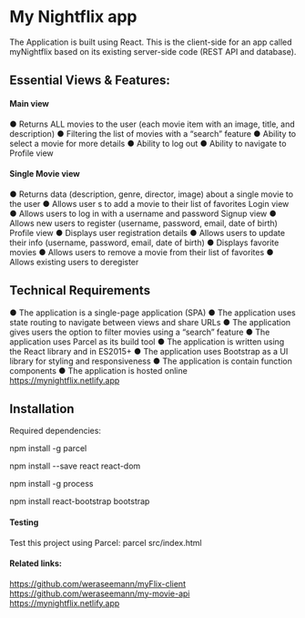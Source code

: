 
# My Nightflix app
The Application is built using React. This is the client-side for an app called myNightflix based on its
existing server-side code (REST API and database).

## Essential Views & Features:
#### Main view
● Returns ALL movies to the user (each movie item with an image, title, and description)
● Filtering the list of movies with a “search” feature
● Ability to select a movie for more details
● Ability to log out
● Ability to navigate to Profile view

#### Single Movie view
● Returns data (description, genre, director, image) about a single movie to the user
● Allows user   s to add a movie to their list of favorites
Login view
● Allows users to log in with a username and password
Signup view
● Allows new users to register (username, password, email, date of birth)
Profile view
● Displays user registration details
● Allows users to update their info (username, password, email, date of birth)
● Displays favorite movies
● Allows users to remove a movie from their list of favorites
● Allows existing users to deregister

## Technical Requirements
● The application is a single-page application (SPA)
● The application uses state routing to navigate between views and share URLs
● The application gives users the option to filter movies using a “search” feature
● The application uses Parcel as its build tool
● The application is written using the React library and in ES2015+
● The application uses Bootstrap as a UI library for styling and responsiveness
● The application is contain function components
● The application is hosted online https://mynightflix.netlify.app

## Installation

Required dependencies:

npm install -g parcel

npm install --save react react-dom

npm install -g process

npm install react-bootstrap bootstrap

#### Testing
Test this project using Parcel: parcel src/index.html

#### Related links: 
https://github.com/weraseemann/myFlix-client
https://github.com/weraseemann/my-movie-api
https://mynightflix.netlify.app